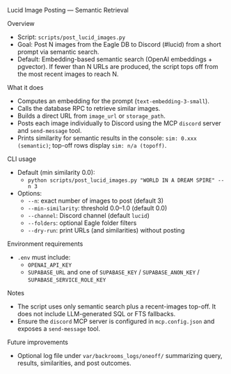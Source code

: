 Lucid Image Posting — Semantic Retrieval

Overview
- Script: `scripts/post_lucid_images.py`
- Goal: Post N images from the Eagle DB to Discord (#lucid) from a short prompt via semantic search.
- Default: Embedding-based semantic search (OpenAI embeddings + pgvector). If fewer than N URLs are produced, the script tops off from the most recent images to reach N.

What it does
- Computes an embedding for the prompt (`text-embedding-3-small`).
- Calls the database RPC to retrieve similar images.
- Builds a direct URL from `image_url` or `storage_path`.
- Posts each image individually to Discord using the MCP `discord` server and `send-message` tool.
- Prints similarity for semantic results in the console: `sim: 0.xxx (semantic)`; top-off rows display `sim: n/a (topoff)`.

CLI usage
- Default (min similarity 0.0):
  - `python scripts/post_lucid_images.py "WORLD IN A DREAM SPIRE" --n 3`
- Options:
  - `--n`: exact number of images to post (default 3)
  - `--min-similarity`: threshold 0.0–1.0 (default 0.0)
  - `--channel`: Discord channel (default `lucid`)
  - `--folders`: optional Eagle folder filters
  - `--dry-run`: print URLs (and similarities) without posting

Environment requirements
- `.env` must include:
  - `OPENAI_API_KEY`
  - `SUPABASE_URL` and one of `SUPABASE_KEY` / `SUPABASE_ANON_KEY` / `SUPABASE_SERVICE_ROLE_KEY`

Notes
- The script uses only semantic search plus a recent-images top-off. It does not include LLM-generated SQL or FTS fallbacks.
- Ensure the `discord` MCP server is configured in `mcp.config.json` and exposes a `send-message` tool.

Future improvements
- Optional log file under `var/backrooms_logs/oneoff/` summarizing query, results, similarities, and post outcomes.
